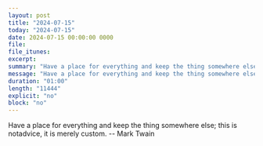 ```yaml
---
layout: post
title: "2024-07-15"
today: "2024-07-15"
date: 2024-07-15 00:00:00 0000
file:
file_itunes:
excerpt:
summary: "Have a place for everything and keep the thing somewhere else; this is notadvice, it is merely custom. -- Mark Twain"
message: "Have a place for everything and keep the thing somewhere else; this is notadvice, it is merely custom. -- Mark Twain"
duration: "01:00"
length: "11444"
explicit: "no"
block: "no"
---
```

Have a place for everything and keep the thing somewhere else; this is notadvice, it is merely custom. -- Mark Twain

